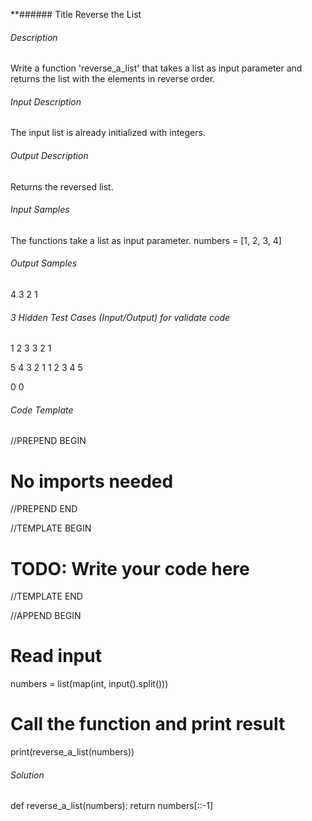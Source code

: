 **###### Title
Reverse the List

###### Description
Write a function 'reverse_a_list' that takes a list as input parameter and
returns the list with the elements in reverse order.

###### Input Description
The input list is already initialized with integers.

###### Output Description
Returns the reversed list.


###### Input Samples
The functions take a list as input parameter.
numbers = [1, 2, 3, 4]


###### Output Samples
4 3 2 1


###### 3 Hidden Test Cases (Input/Output) for validate code
1 2 3
3 2 1

5 4 3 2 1
1 2 3 4 5

0
0

###### Code Template
//PREPEND BEGIN
# No imports needed
//PREPEND END

//TEMPLATE BEGIN

# TODO: Write your code here

//TEMPLATE END

//APPEND BEGIN
# Read input
numbers = list(map(int, input().split()))

# Call the function and print result
print(reverse_a_list(numbers))

###### Solution
def reverse_a_list(numbers):
    return numbers[::-1]

